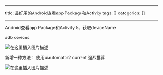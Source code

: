 
--- 
title:  最好用的Android查看app Package和Activity 
tags: []
categories: [] 

---
Android查看app Package和Activity 5、获取deviceName

adb devices

<img src="https://img-blog.csdnimg.cn/c95f67299152449b9a654f5f65e3bf3d.png" alt="在这里插入图片描述">

新增一种方法： 使用uiautomator2 current 强烈推荐

<img src="https://img-blog.csdnimg.cn/82f91254a9aa4032af73497ef0e44e8e.png" alt="在这里插入图片描述">
